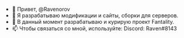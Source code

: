 - 👋 Привет, @Ravenorov
- 👀 Я разрабатываю модификации и сайты, сборки для серверов.
- 🌱 В данный момент разрабатываю и курирую проект Fantality.
- 📫 Чтобы связаться со мной, используйте:
Discord: Rаvеn#8143


